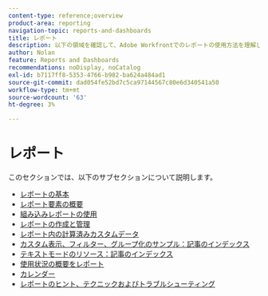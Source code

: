 ```yaml
---
content-type: reference;overview
product-area: reporting
navigation-topic: reports-and-dashboards
title: レポート
description: 以下の領域を確認して、Adobe Workfrontでのレポートの使用方法を理解してください。
author: Nolan
feature: Reports and Dashboards
recommendations: noDisplay, noCatalog
exl-id: b7117ff8-5353-4766-b982-ba624a484ad1
source-git-commit: dad054fe52bd7c5ca97144567c80e6d340541a50
workflow-type: tm+mt
source-wordcount: '63'
ht-degree: 3%

---
```


# レポート

このセクションでは、以下のサブセクションについて説明します。

* [レポートの基本](../../reports-and-dashboards/reports/reporting/reporting-basics.md)
* [レポート要素の概要](../../reports-and-dashboards/reports/reporting-elements/reporting-elements-overview.md)
* [組み込みレポートの使用](../../reports-and-dashboards/reports/using-built-in-reports/use-built-in-reports.md)
* [レポートの作成と管理](../../reports-and-dashboards/reports/creating-and-managing-reports/create-manage-reports.md)
* [レポート内の計算済みカスタムデータ](../../reports-and-dashboards/reports/calc-cstm-data-reports/calculated-custom-data-reports.md)
* [カスタム表示、フィルター、グループ化のサンプル：記事のインデックス](../../reports-and-dashboards/reports/custom-view-filter-grouping-samples/custom-view-filter-grouping-samples.md)
* [テキストモードのリソース：記事のインデックス](../../reports-and-dashboards/reports/text-mode/text-mode-resources.md)
* [使用状況の概要をレポート](../../reports-and-dashboards/reports/report-usage/report-usage-overview.md)
* [カレンダー](../../reports-and-dashboards/reports/calendars/calendars.md)
* [レポートのヒント、テクニックおよびトラブルシューティング](../../reports-and-dashboards/reports/tips-tricks-and-troubleshooting/tips-troubleshooting-reports.md)

<!--outdated: For in-depth training on reports, see  [Basic Report Creation Program for the new Workfront experience](https://one.workfront.com/s/basic-report-creation-program).-->
